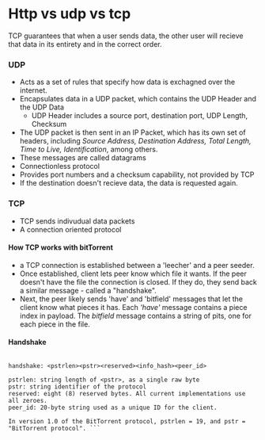 # Http vs udp vs tcp

TCP guarantees that when a user sends data, the other user will recieve that data in its entirety and in the correct order.

### UDP

- Acts as a set of rules that specify how data is exchagned over the internet.
- Encapsulates data in a UDP packet, which contains the UDP Header and the UDP Data
  - UDP Header includes a source port, destination port, UDP Length, Checksum
- The UDP packet is then sent in an IP Packet, which has its own set of headers, including _Source Address, Destination Address, Total Length, Time to Live, Identification_, among others.
- These messages are called datagrams
- Connectionless protocol
- Provides port numbers and a checksum capability, not provided by TCP
- If the destination doesn't recieve data, the data is requested again.

### TCP

- TCP sends indivudual data packets
- A connection oriented protocol

#### How TCP works with bitTorrent

- a TCP connection is established between a 'leecher' and a peer seeder.
- Once established, client lets peer know which file it wants. If the peer doesn't have the file the connection is closed. If they do, they send back a similar message - called a "handshake".
- Next, the peer likely sends 'have' and 'bitfield' messages that let the client know what pieces it has. Each _'have'_ message contains a piece index in payload. The _bitfield_ message contains a string of pits, one for each piece in the file.

#### Handshake

````

handshake: <pstrlen><pstr><reserved><info_hash><peer_id>

pstrlen: string length of <pstr>, as a single raw byte
pstr: string identifier of the protocol
reserved: eight (8) reserved bytes. All current implementations use all zeroes.
peer_id: 20-byte string used as a unique ID for the client.

In version 1.0 of the BitTorrent protocol, pstrlen = 19, and pstr = "BitTorrent protocol". ```
````
